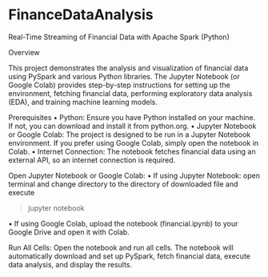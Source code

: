 # FinanceDataAnalysis

Real-Time Streaming of Financial Data with Apache Spark (Python)


Overview

This project demonstrates the analysis and visualization of financial data using PySpark and various Python libraries. The Jupyter Notebook (or Google Colab) provides step-by-step instructions for setting up the environment, fetching financial data, performing exploratory data analysis (EDA), and training machine learning models.

Prerequisites
•	Python: Ensure you have Python installed on your machine. If not, you can download and install it from python.org.
•	Jupyter Notebook or Google Colab: The project is designed to be run in a Jupyter Notebook environment. If you prefer using Google Colab, simply open the notebook in Colab.
•	Internet Connection: The notebook fetches financial data using an external API, so an internet connection is required.

Open Jupyter Notebook or Google Colab:
•	If using Jupyter Notebook: open terminal and change directory to the directory of downloaded file and execute

> jupyter notebook 

•	If using Google Colab, upload the notebook (financial.ipynb) to your Google Drive and open it with Colab.

Run All Cells:
Open the notebook and run all cells. The notebook will automatically download and set up PySpark, fetch financial data, execute data analysis, and display the results.


